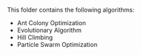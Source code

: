 This folder contains the following algorithms:

* Ant Colony Optimization
* Evolutionary Algorithm
* Hill Climbing
* Particle Swarm Optimization